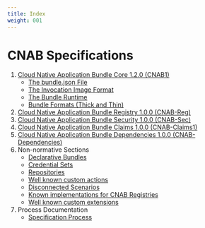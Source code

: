 ```yaml
---
title: Index
weight: 001
---
```


# CNAB Specifications

1. [Cloud Native Application Bundle Core 1.2.0 (CNAB1)](100-CNAB.md)
    - [The bundle.json File](101-bundle-json.md)
    - [The Invocation Image Format](102-invocation-image.md)
    - [The Bundle Runtime](103-bundle-runtime.md)
    - [Bundle Formats (Thick and Thin)](104-bundle-formats.md)
2. [Cloud Native Application Bundle Registry 1.0.0 (CNAB-Reg)](200-CNAB-registries.md)
3. [Cloud Native Application Bundle Security 1.0.0 (CNAB-Sec)](300-CNAB-security.md)
4. [Cloud Native Application Bundle Claims 1.0.0 (CNAB-Claims1)](400-claims.md)
5. [Cloud Native Application Bundle Dependencies 1.0.0 (CNAB-Dependencies)](500-CNAB-dependencies.md)
6. Non-normative Sections
    - [Declarative Bundles](801-declarative-images.md)
    - [Credential Sets](802-credential-sets.md)
    - [Repositories](803-repositories.md)
    - [Well known custom actions](804-well-known-custom-actions.md)
    - [Disconnected Scenarios](805-airgap.md)
    - [Known implementations for CNAB Registries](807-registries-known-implementations.md)
    - [Well known custom extensions](810-well-known-custom-extensions.md)
6. Process Documentation
    - [Specification Process](901-process.md)
